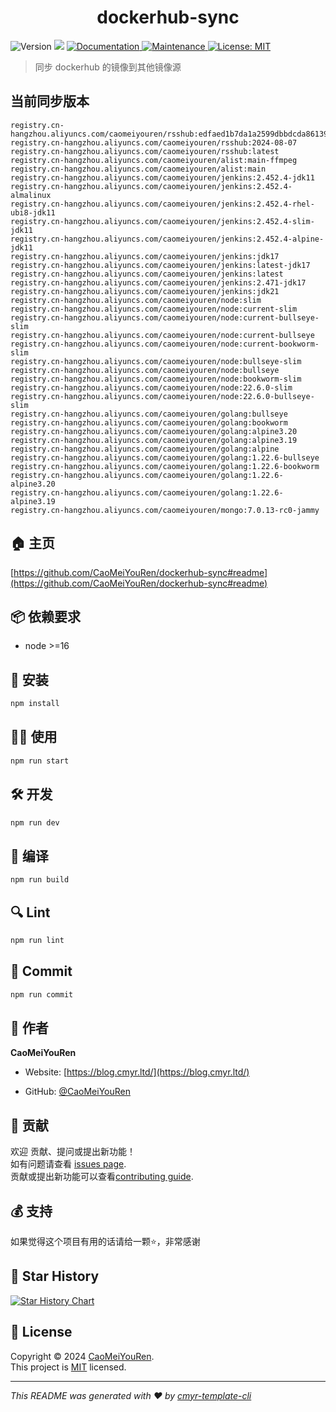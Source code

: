 <h1 align="center">dockerhub-sync </h1>
<p>
  <img alt="Version" src="https://img.shields.io/badge/version-0.1.0-blue.svg?cacheSeconds=2592000" />
  <img src="https://img.shields.io/badge/node-%3E%3D16-blue.svg" />
  <a href="https://github.com/CaoMeiYouRen/dockerhub-sync#readme" target="_blank">
    <img alt="Documentation" src="https://img.shields.io/badge/documentation-yes-brightgreen.svg" />
  </a>
  <a href="https://github.com/CaoMeiYouRen/dockerhub-sync/graphs/commit-activity" target="_blank">
    <img alt="Maintenance" src="https://img.shields.io/badge/Maintained%3F-yes-green.svg" />
  </a>
  <a href="https://github.com/CaoMeiYouRen/dockerhub-sync/blob/master/LICENSE" target="_blank">
    <img alt="License: MIT" src="https://img.shields.io/github/license/CaoMeiYouRen/dockerhub-sync?color=yellow" />
  </a>
</p>


> 同步 dockerhub 的镜像到其他镜像源

## 当前同步版本

<!-- DOCKER_START -->
```
registry.cn-hangzhou.aliyuncs.com/caomeiyouren/rsshub:edfaed1b7da1a2599dbbdcda861397b9f08101ec
registry.cn-hangzhou.aliyuncs.com/caomeiyouren/rsshub:2024-08-07
registry.cn-hangzhou.aliyuncs.com/caomeiyouren/rsshub:latest
registry.cn-hangzhou.aliyuncs.com/caomeiyouren/alist:main-ffmpeg
registry.cn-hangzhou.aliyuncs.com/caomeiyouren/alist:main
registry.cn-hangzhou.aliyuncs.com/caomeiyouren/jenkins:2.452.4-jdk11
registry.cn-hangzhou.aliyuncs.com/caomeiyouren/jenkins:2.452.4-almalinux
registry.cn-hangzhou.aliyuncs.com/caomeiyouren/jenkins:2.452.4-rhel-ubi8-jdk11
registry.cn-hangzhou.aliyuncs.com/caomeiyouren/jenkins:2.452.4-slim-jdk11
registry.cn-hangzhou.aliyuncs.com/caomeiyouren/jenkins:2.452.4-alpine-jdk11
registry.cn-hangzhou.aliyuncs.com/caomeiyouren/jenkins:jdk17
registry.cn-hangzhou.aliyuncs.com/caomeiyouren/jenkins:latest-jdk17
registry.cn-hangzhou.aliyuncs.com/caomeiyouren/jenkins:latest
registry.cn-hangzhou.aliyuncs.com/caomeiyouren/jenkins:2.471-jdk17
registry.cn-hangzhou.aliyuncs.com/caomeiyouren/jenkins:jdk21
registry.cn-hangzhou.aliyuncs.com/caomeiyouren/node:slim
registry.cn-hangzhou.aliyuncs.com/caomeiyouren/node:current-slim
registry.cn-hangzhou.aliyuncs.com/caomeiyouren/node:current-bullseye-slim
registry.cn-hangzhou.aliyuncs.com/caomeiyouren/node:current-bullseye
registry.cn-hangzhou.aliyuncs.com/caomeiyouren/node:current-bookworm-slim
registry.cn-hangzhou.aliyuncs.com/caomeiyouren/node:bullseye-slim
registry.cn-hangzhou.aliyuncs.com/caomeiyouren/node:bullseye
registry.cn-hangzhou.aliyuncs.com/caomeiyouren/node:bookworm-slim
registry.cn-hangzhou.aliyuncs.com/caomeiyouren/node:22.6.0-slim
registry.cn-hangzhou.aliyuncs.com/caomeiyouren/node:22.6.0-bullseye-slim
registry.cn-hangzhou.aliyuncs.com/caomeiyouren/golang:bullseye
registry.cn-hangzhou.aliyuncs.com/caomeiyouren/golang:bookworm
registry.cn-hangzhou.aliyuncs.com/caomeiyouren/golang:alpine3.20
registry.cn-hangzhou.aliyuncs.com/caomeiyouren/golang:alpine3.19
registry.cn-hangzhou.aliyuncs.com/caomeiyouren/golang:alpine
registry.cn-hangzhou.aliyuncs.com/caomeiyouren/golang:1.22.6-bullseye
registry.cn-hangzhou.aliyuncs.com/caomeiyouren/golang:1.22.6-bookworm
registry.cn-hangzhou.aliyuncs.com/caomeiyouren/golang:1.22.6-alpine3.20
registry.cn-hangzhou.aliyuncs.com/caomeiyouren/golang:1.22.6-alpine3.19
registry.cn-hangzhou.aliyuncs.com/caomeiyouren/mongo:7.0.13-rc0-jammy
```
<!-- DOCKER_END -->

## 🏠 主页

[https://github.com/CaoMeiYouRen/dockerhub-sync#readme](https://github.com/CaoMeiYouRen/dockerhub-sync#readme)


## 📦 依赖要求


- node >=16

## 🚀 安装

```sh
npm install
```

## 👨‍💻 使用

```sh
npm run start
```

## 🛠️ 开发

```sh
npm run dev
```

## 🔧 编译

```sh
npm run build
```

## 🔍 Lint

```sh
npm run lint
```

## 💾 Commit

```sh
npm run commit
```


## 👤 作者


**CaoMeiYouRen**

* Website: [https://blog.cmyr.ltd/](https://blog.cmyr.ltd/)

* GitHub: [@CaoMeiYouRen](https://github.com/CaoMeiYouRen)


## 🤝 贡献

欢迎 贡献、提问或提出新功能！<br />如有问题请查看 [issues page](https://github.com/CaoMeiYouRen/dockerhub-sync/issues). <br/>贡献或提出新功能可以查看[contributing guide](https://github.com/CaoMeiYouRen/dockerhub-sync/blob/master/CONTRIBUTING.md).

## 💰 支持

如果觉得这个项目有用的话请给一颗⭐️，非常感谢

## 🌟 Star History

[![Star History Chart](https://api.star-history.com/svg?repos=CaoMeiYouRen/dockerhub-sync&type=Date)](https://star-history.com/#CaoMeiYouRen/dockerhub-sync&Date)

## 📝 License

Copyright © 2024 [CaoMeiYouRen](https://github.com/CaoMeiYouRen).<br />
This project is [MIT](https://github.com/CaoMeiYouRen/dockerhub-sync/blob/master/LICENSE) licensed.

***
_This README was generated with ❤️ by [cmyr-template-cli](https://github.com/CaoMeiYouRen/cmyr-template-cli)_
